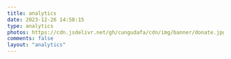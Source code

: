 ```yaml
---
title: analytics
date: 2023-12-26 14:58:15
type: analytics
photos: https://cdn.jsdelivr.net/gh/cungudafa/cdn/img/banner/donate.jpg
comments: false
layout: "analytics"
---
```

